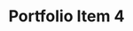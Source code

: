 ---
title: Portfolio Item 4
description: Description of portfolio item 4
image: /assets/images/portfolio/port4.jpg
image_mobile: /assets/images/portfolio/port4-m.jpg
--- 